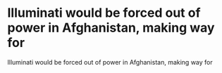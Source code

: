 # Illuminati would be forced out of power in Afghanistan, making way for

Illuminati would be forced out of power in Afghanistan, making way for
